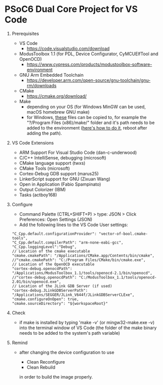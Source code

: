 # PSoC6 Dual Core Project for VS Code

1. Prerequisites
    - VS Code
        - https://code.visualstudio.com/download
    - ModusToolbox 1.1 (for PDL, Device Configurator, CyMCUElfTool and OpenOCD)
        - https://www.cypress.com/products/modustoolbox-software-environment
    - GNU Arm Embedded Toolchain
        - https://developer.arm.com/open-source/gnu-toolchain/gnu-rm/downloads
    - CMake
        - https://cmake.org/download/
    - Make
        - depending on your OS (for Windows MinGW can be used, macOS homebrew GNU make)
        - for Windows, [these](https://github.com/onethinx/GetStartedWithVSCode/tree/master/VScode_supply) files can be copied to, for example the "?/Program Files (x86)/make/" folder and it's path needs to be added to the environment ([here's how to do it](https://docs.alfresco.com/4.2/tasks/fot-addpath.html), reboot after adding the path).

1. VS Code Extensions
    - ARM Support For Visual Studio Code (dan-c-underwood)
    - C/C++ IntelliSense, debugging (microsoft)
    - CMake language support (twxs)
    - CMake Tools (microsoft)
    - Cortex-Debug GDB support (marus25)
    - LinkerScript support for GNU (Zixuan Wang)
    - Open in Application (Fabio Spampinato)
    - Output Colorizer (IBM)
    - Tasks (actboy168)
    
1. Configure
    - Command Palette (CTRL+SHIFT+P) > type: JSON > Click Preferences: Open Settings (JSON)
    - Add the following lines to the VS Code User settings:
    ```
    "C_Cpp.default.configurationProvider": "vector-of-bool.cmake-tools",
    "C_Cpp.default.compilerPath": "arm-none-eabi-gcc",
    "C_Cpp.loggingLevel":"Debug",
    // Location of the cmake executable
    "cmake.cmakePath": "/Applications/CMake.app/Contents/bin/cmake",
    //"cmake.cmakePath": "C:/Program Files/CMake/bin/cmake.exe",
    // Location of the OpenOCD executable
    "cortex-debug.openocdPath": "/Applications/ModusToolbox_1.1/tools/openocd-2.1/bin/openocd",
    //"cortex-debug.openocdPath": "C:/ModusToolbox_1.1/tools/openocd-2.01/bin/openocd.exe",
    // Location of the JLink GDB Server (if used)
    "cortex-debug.JLinkGDBServerPath": "/Applications/SEGGER/JLink_V644f/JLinkGDBServerCLExe",
    "cmake.configureOnOpen": true,
    "cmake.sourceDirectory": "${workspaceRoot}"
    ```
1. Check
    - if make is installed by typing 'make -v' (or mingw32-make.exe -v) into the terminal window of VS Code
        (the folder of the make binary needs to be added to the system's path variable)
        
1. Remind
    - after changing the device configuration to use
        - Clean Reconfigure
        - Clean Rebuild
        
        in order to build the image properly.
